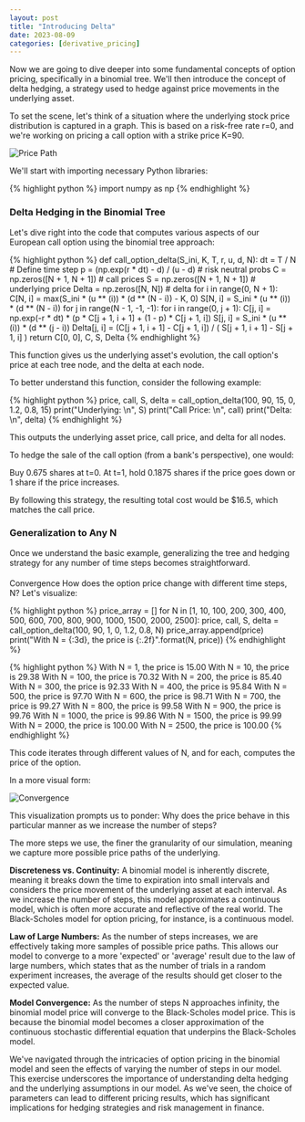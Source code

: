 ```yaml
---
layout: post
title: "Introducing Delta"
date: 2023-08-09
categories: [derivative_pricing]
---
```


Now we are going to dive deeper into some fundamental concepts of option pricing, specifically in a binomial tree. We'll then introduce the concept of delta hedging, a strategy used to hedge against price movements in the underlying asset.

To set the scene, let's think of a situation where the underlying stock price distribution is captured in a graph. This is based on a risk-free rate r=0, and we're working on pricing a call option with a strike price K=90.

![Price Path](/images/path.png)

We'll start with importing necessary Python libraries:

{% highlight python %}
import numpy as np
{% endhighlight %}

### Delta Hedging in the Binomial Tree
Let's dive right into the code that computes various aspects of our European call option using the binomial tree approach:

{% highlight python %}
def call_option_delta(S_ini, K, T, r, u, d, N):
    dt = T / N  # Define time step
    p = (np.exp(r * dt) - d) / (u - d)  # risk neutral probs
    C = np.zeros([N + 1, N + 1])  # call prices
    S = np.zeros([N + 1, N + 1])  # underlying price
    Delta = np.zeros([N, N])  # delta
    for i in range(0, N + 1):
        C[N, i] = max(S_ini * (u ** (i)) * (d ** (N - i)) - K, 0)
        S[N, i] = S_ini * (u ** (i)) * (d ** (N - i))
    for j in range(N - 1, -1, -1):
        for i in range(0, j + 1):
            C[j, i] = np.exp(-r * dt) * (p * C[j + 1, i + 1] + (1 - p) * C[j + 1, i])
            S[j, i] = S_ini * (u ** (i)) * (d ** (j - i))
            Delta[j, i] = (C[j + 1, i + 1] - C[j + 1, i]) / (
                S[j + 1, i + 1] - S[j + 1, i]
            )
    return C[0, 0], C, S, Delta
{% endhighlight %}

This function gives us the underlying asset's evolution, the call option's price at each tree node, and the delta at each node.

To better understand this function, consider the following example:

{% highlight python %}
price, call, S, delta = call_option_delta(100, 90, 15, 0, 1.2, 0.8, 15)
print("Underlying: \n", S)
print("Call Price: \n", call)
print("Delta: \n", delta)
{% endhighlight %}


This outputs the underlying asset price, call price, and delta for all nodes.

To hedge the sale of the call option (from a bank's perspective), one would:

Buy 0.675 shares at t=0.
At t=1, hold 0.1875 shares if the price goes down or 1 share if the price increases.

By following this strategy, the resulting total cost would be $16.5, which matches the call price.

### Generalization to Any N

Once we understand the basic example, generalizing the tree and hedging strategy for any number of time steps becomes straightforward.

#### 
Convergence
How does the option price change with different time steps, N? Let's visualize:

{% highlight python %}
price_array = []
for N in [1, 10, 100, 200, 300, 400, 500, 600, 700, 800, 900, 1000, 1500, 2000, 2500]:
    price, call, S, delta = call_option_delta(100, 90, 1, 0, 1.2, 0.8, N)
    price_array.append(price)
    print("With N = {:3d}, the price is {:.2f}".format(N, price))
{% endhighlight %}

{% highlight python %}
With N =   1, the price is 15.00
With N =  10, the price is 29.38
With N = 100, the price is 70.32
With N = 200, the price is 85.40
With N = 300, the price is 92.33
With N = 400, the price is 95.84
With N = 500, the price is 97.70
With N = 600, the price is 98.71
With N = 700, the price is 99.27
With N = 800, the price is 99.58
With N = 900, the price is 99.76
With N = 1000, the price is 99.86
With N = 1500, the price is 99.99
With N = 2000, the price is 100.00
With N = 2500, the price is 100.00
{% endhighlight %}

This code iterates through different values of N, and for each, computes the price of the option.

In a more visual form:

![Convergence](/images/convergence.png)

This visualization prompts us to ponder: Why does the price behave in this particular manner as we increase the number of steps?

The more steps we use, the finer the granularity of our simulation, meaning we capture more possible price paths of the underlying.

**Discreteness vs. Continuity:** A binomial model is inherently discrete, meaning it breaks down the time to expiration into small intervals and considers the price movement of the underlying asset at each interval. As we increase the number of steps, this model approximates a continuous model, which is often more accurate and reflective of the real world. The Black-Scholes model for option pricing, for instance, is a continuous model.

**Law of Large Numbers:** As the number of steps increases, we are effectively taking more samples of possible price paths. This allows our model to converge to a more 'expected' or 'average' result due to the law of large numbers, which states that as the number of trials in a random experiment increases, the average of the results should get closer to the expected value.

**Model Convergence:** As the number of steps N approaches infinity, the binomial model price will converge to the Black-Scholes model price. This is because the binomial model becomes a closer approximation of the continuous stochastic differential equation that underpins the Black-Scholes model.

We've navigated through the intricacies of option pricing in the binomial model and seen the effects of varying the number of steps in our model. This exercise underscores the importance of understanding delta hedging and the underlying assumptions in our model. As we've seen, the choice of parameters can lead to different pricing results, which has significant implications for hedging strategies and risk management in finance.